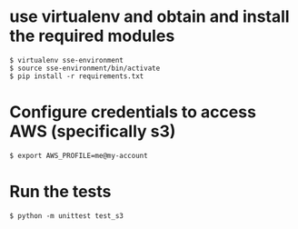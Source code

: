 # use virtualenv and obtain and install the required modules

```
$ virtualenv sse-environment
$ source sse-environment/bin/activate
$ pip install -r requirements.txt
```

# Configure credentials to access AWS (specifically s3)

```
$ export AWS_PROFILE=me@my-account
```

# Run the tests

```
$ python -m unittest test_s3
```
